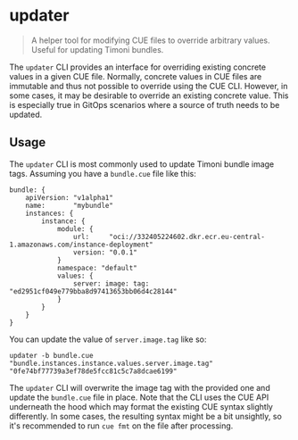 # updater

> A helper tool for modifying CUE files to override arbitrary values.
> Useful for updating Timoni bundles.

The `updater` CLI provides an interface for overriding existing concrete values in a given CUE file.
Normally, concrete values in CUE files are immutable and thus not possible to override using the CUE CLI.
However, in some cases, it may be desirable to override an existing concrete value.
This is especially true in GitOps scenarios where a source of truth needs to be updated.

## Usage

The `updater` CLI is most commonly used to update Timoni bundle image tags.
Assuming you have a `bundle.cue` file like this:

```cue
bundle: {
	apiVersion: "v1alpha1"
	name:       "mybundle"
	instances: {
		instance: {
			module: {
				url:     "oci://332405224602.dkr.ecr.eu-central-1.amazonaws.com/instance-deployment"
				version: "0.0.1"
			}
			namespace: "default"
			values: {
				server: image: tag: "ed2951cf049e779bba8d97413653bb06d4c28144"
			}
		}
	}
}
```

You can update the value of `server.image.tag` like so:

```shell
updater -b bundle.cue "bundle.instances.instance.values.server.image.tag" "0fe74bf77739a3ef78de5fcc81c5c7a8dcae6199"
```

The `updater` CLI will overwrite the image tag with the provided one and update the `bundle.cue` file in place.
Note that the CLI uses the CUE API underneath the hood which may format the existing CUE syntax slightly differently.
In some cases, the resulting syntax might be a bit unsightly, so it's recommended to run `cue fmt` on the file after processing.